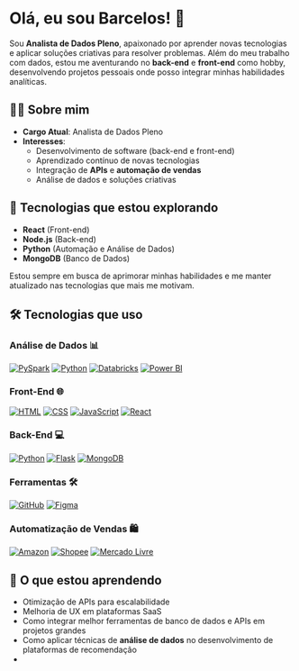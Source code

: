 # Olá, eu sou Barcelos! 👋

Sou **Analista de Dados Pleno**, apaixonado por aprender novas tecnologias e aplicar soluções criativas para resolver problemas. Além do meu trabalho com dados, estou me aventurando no **back-end** e **front-end** como hobby, desenvolvendo projetos pessoais onde posso integrar minhas habilidades analíticas.

## 🧑‍💻 Sobre mim

- **Cargo Atual**: Analista de Dados Pleno
- **Interesses**:
  - Desenvolvimento de software (back-end e front-end)
  - Aprendizado contínuo de novas tecnologias
  - Integração de **APIs** e **automação de vendas**
  - Análise de dados e soluções criativas

## 🚀 Tecnologias que estou explorando

- **React** (Front-end)
- **Node.js** (Back-end)
- **Python** (Automação e Análise de Dados)
- **MongoDB** (Banco de Dados)

Estou sempre em busca de aprimorar minhas habilidades e me manter atualizado nas tecnologias que mais me motivam.


## 🛠️ Tecnologias que uso

### **Análise de Dados** 📊

[![PySpark](https://img.shields.io/badge/PySpark-FF3621?style=for-the-badge&logo=apachespark&logoColor=white)]()
[![Python](https://img.shields.io/badge/Python-3776AB?style=for-the-badge&logo=Python&logoColor=white)]()
[![Databricks](https://img.shields.io/badge/Databricks-FF3621?style=for-the-badge&logo=databricks&logoColor=white)]()
[![Power BI](https://img.shields.io/badge/Power_BI-ffb700?style=for-the-badge&logo=simpleanalytics&logoColor=black)]()


### **Front-End** 🌐

[![HTML](https://img.shields.io/badge/HTML5-E34F26?style=for-the-badge&logo=html5&logoColor=white)]()
[![CSS](https://img.shields.io/badge/CSS3-1DA1F2?style=for-the-badge&logo=css3&logoColor=white)]()
[![JavaScript](https://img.shields.io/badge/JavaSCRIPT-F7DF1E?style=for-the-badge&logo=javascript&logoColor=black)]()
[![React](https://img.shields.io/badge/React-61DAFB?style=for-the-badge&logo=react&logoColor=black)]()


### **Back-End** 💻

[![Python](https://img.shields.io/badge/Python-3776AB?style=for-the-badge&logo=Python&logoColor=white)]()
[![Flask](https://img.shields.io/badge/Flask-181717?style=for-the-badge&logo=flask&logoColor=white)]()
[![MongoDB](https://img.shields.io/badge/MongoDB-47A248?style=for-the-badge&logo=mongodb&logoColor=white)]()


### **Ferramentas** 🛠️

[![GitHub](https://img.shields.io/badge/GitHub-181717?style=for-the-badge&logo=github&logoColor=white)]()
[![Figma](https://img.shields.io/badge/Figma-F24E1E?style=for-the-badge&logo=figma&logoColor=white)]()


### **Automatização de Vendas** 🛍️

[![Amazon](https://img.shields.io/badge/amazon-181717?style=for-the-badge&logo=amazon&logoColor=FF9900)]()
[![Shopee](https://img.shields.io/badge/Shopee-F24E1E?style=for-the-badge&logo=shopee&logoColor=white)]()
[![Mercado Livre](https://img.shields.io/badge/mercado_livre-ffb700?style=for-the-badge&logo=mercadopago&logoColor=black)]()


## 🌱 O que estou aprendendo

- Otimização de APIs para escalabilidade
- Melhoria de UX em plataformas SaaS
- Como integrar melhor ferramentas de banco de dados e APIs em projetos grandes
- Como aplicar técnicas de **análise de dados** no desenvolvimento de plataformas de recomendação
- 

